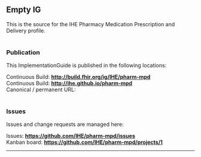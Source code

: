 Empty IG
---
This is the source for the IHE Pharmacy Medication Prescription and Delivery profile.
<br> </br>
###
### Publication
This ImplementationGuide is published in the following locations:

Continuous Build: __http://build.fhir.org/ig/IHE/pharm-mpd__  
Continuous Build: __http://ihe.github.io/pharm-mpd__  
Canonical / permanent URL: 
<br> </br>

### Issues
Issues and change requests are managed here:  

Issues:  __https://github.com/IHE/pharm-mpd/issues__  
Kanban board:  __https://github.com/IHE/pharm-mpd/projects/1__  

---
 
 
